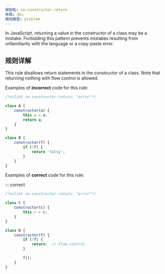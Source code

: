 ```yaml
---
规则名: no-constructor-return
布局: doc
规则类型: problem
---
```



In JavaScript, returning a value in the constructor of a class may be a mistake. Forbidding this pattern prevents mistakes resulting from unfamiliarity with the language or a copy-paste error.

## 规则详解

This rule disallows return statements in the constructor of a class. Note that returning nothing with flow control is allowed.

Examples of **incorrect** code for this rule:



```js
/*eslint no-constructor-return: "error"*/

class A {
    constructor(a) {
        this.a = a;
        return a;
    }
}

class B {
    constructor(f) {
        if (!f) {
            return 'falsy';
        }
    }
}
```

Examples of **correct** code for this rule:

::: correct

```js
/*eslint no-constructor-return: "error"*/

class C {
    constructor(c) {
        this.c = c;
    }
}

class D {
    constructor(f) {
        if (!f) {
            return;  // Flow control.
        }

        f();
    }
}
```

